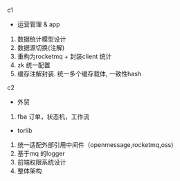 c1 

-  运营管理 & app 

1. 数据统计模型设计
2. 数据源切换(注解)
3. 重构为rocketmq  + 封装client 统计
4. zk 统一配置 
5. 缓存注解封装. 统一多个缓存载体, 一致性hash


c2 


- 外贸

1. fba 订单，状态机，工作流

- torlib 

1. 统一适配外部引用中间件（openmessage,rocketmq,oss)
2. 基于mq 的logger 
3. 前端权限系统设计
4. 整体架构



    





